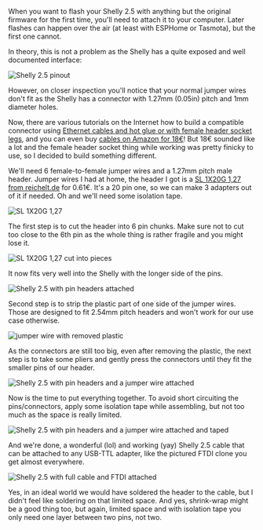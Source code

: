 <!--
.. title: Building a Shelly 2.5 USB to TTL adapter cable
.. slug: building-a-shelly-25-usb-to-ttl-adapter-cable
.. date: 2020-05-12 10:44:35 UTC
.. tags: english,planet-debian,hardware
.. category: 
.. link: 
.. description: 
.. type: text
-->

When you want to flash your Shelly 2.5 with anything but the original firmware for the first time, you'll need to attach it to your computer. Later flashes can happen over the air (at least with ESPHome or Tasmota), but the first one cannot.

In theory, this is not a problem as the Shelly has a quite exposed and well documented interface:

![Shelly 2.5 pinout](https://shelly.cloud/wp-content/uploads/2019/01/pin_out-650x397.png)

However, on closer inspection you'll notice that your normal jumper wires don't fit as the Shelly has a connector with 1.27mm (0.05in) pitch and 1mm diameter holes.

Now, there are various tutorials on the Internet how to build a compatible connector using [Ethernet cables and hot glue or with female header socket legs](https://tasmota.github.io/docs/devices/Shelly-2.5/), and you can even buy [cables on Amazon for 18€](https://www.amazon.de/dp/B07TS2KPW7/)! But 18€ sounded like a lot and the female header socket thing while working was pretty finicky to use, so I decided to build something different.

We'll need 6 female-to-female jumper wires and a 1.27mm pitch male header. Jumper wires I had at home, the header I got is a [SL 1X20G 1,27 from reichelt.de](https://www.reichelt.de/20pol-stiftleiste-gerade-rm-1-27-sl-1x20g-1-27-p51694.html) for 0.61€. It's a 20 pin one, so we can make 3 adapters out of it if needed. Oh and we'll need some isolation tape.

![SL 1X20G 1,27](/upload/shelly/SL1X20G.jpg)

The first step is to cut the header into 6 pin chunks. Make sure not to cut too close to the 6th pin as the whole thing is rather fragile and you might lose it.

![SL 1X20G 1,27 cut into pieces](/upload/shelly/SL1X20G_cut.jpg)

It now fits very well into the Shelly with the longer side of the pins.

![Shelly 2.5 with pin headers attached](/upload/shelly/shelly_with_pins.jpg)

Second step is to strip the plastic part of one side of the jumper wires. Those are designed to fit 2.54mm pitch headers and won't work for our use case otherwise.

![jumper wire with removed plastic](/upload/shelly/jumper_wire_remove.jpg)

As the connectors are still too big, even after removing the plastic, the next step is to take some pliers and gently press the connectors until they fit the smaller pins of our header.

![Shelly 2.5 with pin headers and a jumper wire attached](/upload/shelly/shelly_with_pins_and_cable.jpg)

Now is the time to put everything together. To avoid short circuiting the pins/connectors, apply some isolation tape while assembling, but not too much as the space is really limited.

![Shelly 2.5 with pin headers and a jumper wire attached and taped](/upload/shelly/shelly_with_pins_and_cable_and_tape.jpg)

And we're done, a wonderful (lol) and working (yay) Shelly 2.5 cable that can be attached to any USB-TTL adapter, like the pictured FTDI clone you get almost everywhere.

![Shelly 2.5 with full cable and FTDI attached](/upload/shelly/shelly_with_ftdi.jpg)

Yes, in an ideal world we would have soldered the header to the cable, but I didn't feel like soldering on that limited space. And yes, shrink-wrap might be a good thing too, but again, limited space and with isolation tape you only need one layer between two pins, not two.
